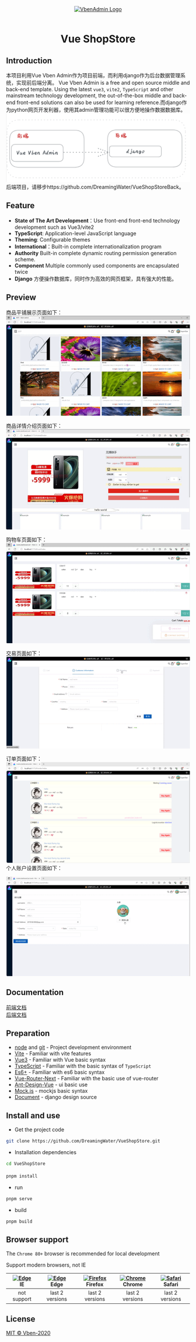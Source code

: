 <div align="center"> <a href="https://github.com/anncwb/vue-vben-admin"> <img alt="VbenAdmin Logo" width="200" height="200" src="https://anncwb.github.io/anncwb/images/logo.png"> </a> <br> <br>

<h1>Vue ShopStore</h1>
</div>

## Introduction
本项目利用Vue Vben Admin作为项目前端，而利用django作为后台数据管理系统，实现前后端分离。
Vue Vben Admin is a free and open source middle and back-end template. Using the latest `vue3`, `vite2`, `TypeScript` and other mainstream technology development, the out-of-the-box middle and back-end front-end solutions can also be used for learning reference.而django作为python网页开发利器，使用其admin管理功能可以很方便地操作数据数据库。
![前后端分离](assets/font_back.png)
后端项目，请移步https://github.com/DreamingWater/VueShopStoreBack。
## Feature
- **State of The Art Development**：Use front-end front-end technology development such as Vue3/vite2
- **TypeScript**: Application-level JavaScript language
- **Theming**: Configurable themes
- **International**：Built-in complete internationalization program
- **Authority** Built-in complete dynamic routing permission generation scheme.
- **Component** Multiple commonly used components are encapsulated twice
- **Django** 方便操作数据库，同时作为高效的网页框架，具有强大的性能。

## Preview
商品平铺展示页面如下：  
![商品平铺展示页面](assets/male.gif)   

商品详情介绍页面如下：   
![商品详情](assets/detail.gif)

购物车页面如下：   
![购物车页面](assets/cart.gif)

交易页面如下：   
![交易页面](assets/trade.gif)

订单页面如下：   
![订单页面](assets/order.png)
个人账户设置页面如下：

![订单页面](assets/accounts.gif)

## Documentation

[前端文档](https://doc.vvbin.cn/)   
[后端文档](https://docs.djangoproject.com/zh-hans/4.2/)
## Preparation

- [node](http://nodejs.org/) and [git](https://git-scm.com/) - Project development environment
- [Vite](https://vitejs.dev/) - Familiar with vite features
- [Vue3](https://v3.vuejs.org/) - Familiar with Vue basic syntax
- [TypeScript](https://www.typescriptlang.org/) - Familiar with the basic syntax of `TypeScript`
- [Es6+](http://es6.ruanyifeng.com/) - Familiar with es6 basic syntax
- [Vue-Router-Next](https://next.router.vuejs.org/) - Familiar with the basic use of vue-router
- [Ant-Design-Vue](https://2x.antdv.com/docs/vue/introduce-cn/) - ui basic use
- [Mock.js](https://github.com/nuysoft/Mock) - mockjs basic syntax
- [Document](https://docs.djangoproject.com/zh-hans/4.2/) - django design source
## Install and use

- Get the project code

```bash
git clone https://github.com/DreamingWater/VueShopStore.git
```

- Installation dependencies

```bash
cd VueShopStore

pnpm install

```

- run

```bash
pnpm serve
```

- build

```bash
pnpm build
```

## Browser support

The `Chrome 80+` browser is recommended for local development

Support modern browsers, not IE

| [<img src="https://raw.githubusercontent.com/alrra/browser-logos/master/src/edge/edge_48x48.png" alt=" Edge" width="24px" height="24px" />](http://godban.github.io/browsers-support-badges/)</br>IE | [<img src="https://raw.githubusercontent.com/alrra/browser-logos/master/src/edge/edge_48x48.png" alt=" Edge" width="24px" height="24px" />](http://godban.github.io/browsers-support-badges/)</br>Edge | [<img src="https://raw.githubusercontent.com/alrra/browser-logos/master/src/firefox/firefox_48x48.png" alt="Firefox" width="24px" height="24px" />](http://godban.github.io/browsers-support-badges/)</br>Firefox | [<img src="https://raw.githubusercontent.com/alrra/browser-logos/master/src/chrome/chrome_48x48.png" alt="Chrome" width="24px" height="24px" />](http://godban.github.io/browsers-support-badges/)</br>Chrome | [<img src="https://raw.githubusercontent.com/alrra/browser-logos/master/src/safari/safari_48x48.png" alt="Safari" width="24px" height="24px" />](http://godban.github.io/browsers-support-badges/)</br>Safari |
| :-: | :-: | :-: | :-: | :-: |
| not support | last 2 versions | last 2 versions | last 2 versions | last 2 versions |


## License

[MIT © Vben-2020](./LICENSE)
